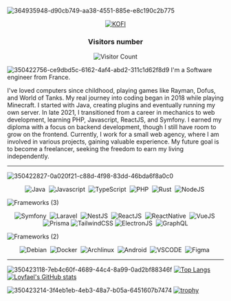 ![364935948-d90cb749-aa38-4551-885e-e8c190c2b775](https://github.com/user-attachments/assets/c4988d4e-e429-4f0a-a11a-7a63ed1c88bf)
<p align="center">

  <!--<a href="https://www.linkedin.com/in/lo%C3%AFs-dupasquier-a242591a1/" target="_blank">
    <img src="https://ziadoua.github.io/m3-Markdown-Badges/badges/LinkedIn/linkedin3.svg" title="linkedin" alt="Linkedln">
  </a>-->
  <!--<a href="https://discord.gg/6Cdv9E3b7W" target="_blank">
    <img src="https://ziadoua.github.io/m3-Markdown-Badges/badges/Discord/discord1.svg" title="discord" alt="DISCORD">
  </a>-->
  <a href="https://ko-fi.com/loyfael" target="_blank">
    <img src="https://ziadoua.github.io/m3-Markdown-Badges/badges/Ko-fi/ko-fi1.svg" title="Buy me a ko-fi !" alt="KOFI">
  </a>
</p>

<div align="center">

### Visitors number
![Visitor Count](https://profile-counter.glitch.me/loyfael/count.svg)
</div>

![350422756-ce9dbd5c-6162-4af4-abd2-311c1d62f8d9](https://github.com/user-attachments/assets/696aa490-6386-4d96-b9c6-128b6ddbc469)
I'm a Software engineer from France.

I've loved computers since childhood, playing games like Rayman, Dofus, and World of Tanks. My real journey into coding began in 2018 while playing Minecraft. I started with Java, creating plugins and eventually running my own server.
In late 2021, I transitioned from a career in mechanics to web development, learning PHP, Javascript, ReactJS, and Symfony. I earned my diploma with a focus on backend development, though I still have room to grow on the frontend.
Currently, I work for a small web agency, where I am involved in various projects, gaining valuable experience. My future goal is to become a freelancer, seeking the freedom to earn my living independently.<br>

---

![350422827-0a020f21-c88d-4f98-83dd-46bda6f8a0c0](https://github.com/user-attachments/assets/3b0b4417-c62b-4ea6-9d04-b0e38dbf854a)
<p align="center">
<img src="https://ziadoua.github.io/m3-Markdown-Badges/badges/Java/java1.svg" title="Java" alt="Java"/>&nbsp;
<img src="https://ziadoua.github.io/m3-Markdown-Badges/badges/Javascript/javascript2.svg" title="Javascript" alt="Javascript"/>&nbsp;
<img src="https://ziadoua.github.io/m3-Markdown-Badges/badges/TypeScript/typescript1.svg" title="TypeScript" alt="TypeScript"/>&nbsp;
<!--<img src="https://ziadoua.github.io/m3-Markdown-Badges/badges/PHP/php2.svg" **alt="PHP" title="PHP"/>-->
<!-- <img src="https://ziadoua.github.io/m3-Markdown-Badges/badges/CSharp/csharp1.svg" title="CSharp" alt="CSharp"/>&nbsp; --> 
<img src="https://ziadoua.github.io/m3-Markdown-Badges/badges/PHP/php2.svg" title="PHP (and i don't like them)" alt="PHP"/>&nbsp;
<img src="https://ziadoua.github.io/m3-Markdown-Badges/badges/Rust/rust2.svg" title="Rust" alt="Rust"/>&nbsp;
<img src="https://ziadoua.github.io/m3-Markdown-Badges/badges/NodeJS/nodejs2.svg" title="NodeJS" alt="NodeJS"/>&nbsp;
<br>
<!-- <img src="" title="" alt=""/>&nbsp; -->
</p>

![Frameworks (3)](https://github.com/user-attachments/assets/81cd25bc-32f9-4b96-aabd-0d447542dee1)
<p align="center">
<img src="https://ziadoua.github.io/m3-Markdown-Badges/badges/Symfony/symfony1.svg" title="Symfony" alt="Symfony"/>&nbsp;
<img src="https://ziadoua.github.io/m3-Markdown-Badges/badges/Laravel/laravel2.svg" title="Laravel" alt="Laravel"/>&nbsp;
<img src="https://ziadoua.github.io/m3-Markdown-Badges/badges/NestJS/nestjs1.svg" title="NestJS" alt="NestJS"/>&nbsp;
<img src="https://ziadoua.github.io/m3-Markdown-Badges/badges/React/react2.svg" title="ReactJS" alt="ReactJS"/>&nbsp;
<img src="https://ziadoua.github.io/m3-Markdown-Badges/badges/ReactNative/reactnative2.svg" title="ReactNative" alt="ReactNative"/>&nbsp;
<img src="https://ziadoua.github.io/m3-Markdown-Badges/badges/Vue/vue1.svg" title="VueJS" alt="VueJS"/>&nbsp;
<img src="https://ziadoua.github.io/m3-Markdown-Badges/badges/Prisma/prisma1.svg" **alt="Prisma" title="Prisma"/>
<img src="https://ziadoua.github.io/m3-Markdown-Badges/badges/TailwindCSS/tailwindcss2.svg" **alt="TailwindCSS" title="TailwindCSS"/>
<img src="https://ziadoua.github.io/m3-Markdown-Badges/badges/Electron/electron2.svg" title="ElectronJS" alt="ElectronJS"/>&nbsp;
<img src="https://ziadoua.github.io/m3-Markdown-Badges/badges/GraphQL/graphql1.svg" **alt="GraphQL" title="GraphQL"/>
<br>
<!-- <img src="" title="" alt=""/>&nbsp; -->
</p>

![Frameworks (2)](https://github.com/user-attachments/assets/50a40c34-773e-41a0-a31a-4ab6bbe69c5f)
<p align="center">
<img src="https://ziadoua.github.io/m3-Markdown-Badges/badges/Debian/debian1.svg" title="Debian" alt="Debian"/>&nbsp;
<img src="https://ziadoua.github.io/m3-Markdown-Badges/badges/Docker/docker1.svg" title="Docker" alt="Docker"/>&nbsp;
<img src="https://ziadoua.github.io/m3-Markdown-Badges/badges/Arch/arch2.svg" title="Archlinux" alt="Archlinux"/>&nbsp;
<img src="https://ziadoua.github.io/m3-Markdown-Badges/badges/Android/android2.svg" title="Android" alt="Android"/>&nbsp;
<img src="https://ziadoua.github.io/m3-Markdown-Badges/badges/VisualStudioCode/visualstudiocode1.svg" title="Visual Studio Code" alt="VSCODE"/>&nbsp;
<img src="https://ziadoua.github.io/m3-Markdown-Badges/badges/Figma/figma2.svg" title="Figma" alt="Figma"/>&nbsp;
<br>
<!-- <img src="" title="" alt=""/>&nbsp; -->
</p>

<!--![banner-learn](https://github.com/user-attachments/assets/543d56fd-0c41-497d-8592-54f1cff68e43)
<p align="center">
<img src="https://ziadoua.github.io/m3-Markdown-Badges/badges/Go/go1.svg" title="Figma" alt="Figma"/>&nbsp;
<img src="https://ziadoua.github.io/m3-Markdown-Badges/badges/Angular/angular1.svg" title="Figma" alt="Figma"/>&nbsp;
<br>
 <img src="" title="" alt=""/>&nbsp; 
</p>-->

---

![350423118-7eb4c60f-4689-44c4-8a99-0ad2bf88346f](https://github.com/user-attachments/assets/86fc3fb9-ef14-4b14-b3b6-c0fada6e0b0d)
[![Top Langs](https://github-readme-stats.vercel.app/api/top-langs/?username=loyfael&theme=nightowl)](https://github.com/anuraghazra/github-readme-stats)[![Loyfael's GitHub stats](https://github-readme-stats.vercel.app/api?username=loyfael&show_icons=true&theme=nightowl)](https://github.com/anuraghazra/github-readme-stats)

![350423214-3f4eb1eb-4eb3-48a7-b05a-6451607b7474](https://github.com/user-attachments/assets/8167b1c7-a1a1-4df3-b638-e107f52a8ca2)
[![trophy](https://github-profile-trophy.vercel.app/?username=loyfael&theme=chalk&no-frame=true&column=3)](https://github.com/ryo-ma/github-profile-trophy)

